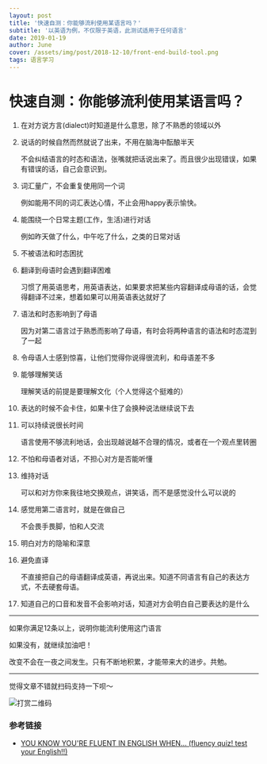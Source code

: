 ```yaml
---
layout: post
title: '快速自测：你能够流利使用某语言吗？'
subtitle: '以英语为例，不仅限于英语，此测试适用于任何语言'
date: 2019-01-19
author: June
cover: /assets/img/post/2018-12-10/front-end-build-tool.png
tags: 语言学习
---
```


# 快速自测：你能够流利使用某语言吗？

1. 在对方说方言(dialect)时知道是什么意思，除了不熟悉的领域以外

2. 说话的时候自然而然就说了出来，不用在脑海中酝酿半天

	不会纠结语言的时态和语法，张嘴就把话说出来了。而且很少出现错误，如果有错误的话，自己会意识到。

3. 词汇量广，不会重复使用同一个词

	例如能用不同的词汇表达心情，不止会用happy表示愉快。

4. 能围绕一个日常主题(工作，生活)进行对话

	例如昨天做了什么，中午吃了什么，之类的日常对话

5. 不被语法和时态困扰

6. 翻译到母语时会遇到翻译困难

	习惯了用英语思考，用英语表达，如果要求把某些内容翻译成母语的话，会觉得翻译不过来，想着如果可以用英语表达就好了

7. 语法和时态影响到了母语

	因为对第二语言过于熟悉而影响了母语，有时会将两种语言的语法和时态混到了一起

8. 令母语人士感到惊喜，让他们觉得你说得很流利，和母语差不多

9. 能够理解笑话

	理解笑话的前提是要理解文化（个人觉得这个挺难的）

10. 表达的时候不会卡住，如果卡住了会换种说法继续说下去

11. 可以持续说很长时间

	语言使用不够流利地话，会出现越说越不合理的情况，或者在一个观点里转圈

12. 不怕和母语者对话，不担心对方是否能听懂

13. 维持对话

	可以和对方你来我往地交换观点，讲笑话，而不是感觉没什么可以说的

14. 感觉用第二语言时，就是在做自己

	不会畏手畏脚，怕和人交流

15. 明白对方的隐喻和深意

16. 避免直译

	不直接把自己的母语翻译成英语，再说出来。知道不同语言有自己的表达方式，不去硬套母语。

17. 知道自己的口音和发音不会影响对话，知道对方会明白自己要表达的是什么

---

如果你满足12条以上，说明你能流利使用这门语言

如果没有，就继续加油吧！

改变不会在一夜之间发生。只有不断地积累，才能带来大的进步。共勉。

---

觉得文章不错就扫码支持一下呗～

![打赏二维码]({{site.baseurl}}/assets/img/post/pay-qr.jpg)

### 参考链接

* [YOU KNOW YOU'RE FLUENT IN ENGLISH WHEN... (fluency quiz! test your English!!)
](https://www.youtube.com/watch?v=FfagcFOzntU)
